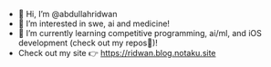 - 👋 Hi, I’m @abdullahridwan
- 👀 I’m interested in swe, ai and medicine!
- 🌱 I’m currently learning competitive programming, ai/ml, and iOS development (check out my repos🙂)!
- Check out my site 👉 https://ridwan.blog.notaku.site


